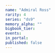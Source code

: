 ```yaml
---
name: "Admiral Ross"
rarity: 4
series: "ds9"
memory_alpha: ""
bigbook_tier:
events:
in_portal:
published: false
---
```

